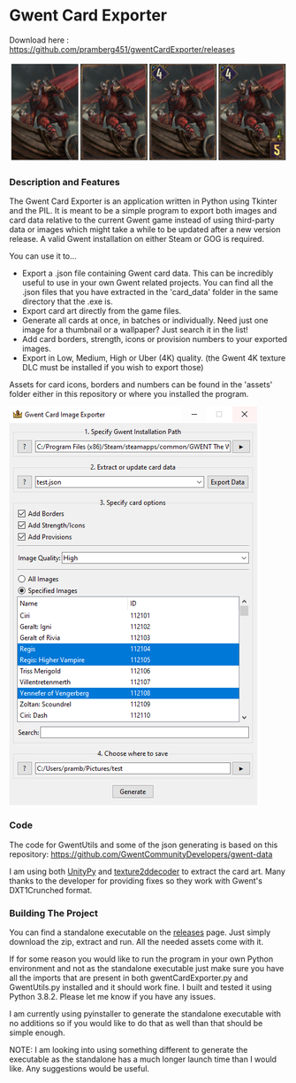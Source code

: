 # Gwent Card Exporter

Download here : https://github.com/pramberg451/gwentCardExporter/releases

![example-cards](https://github.com/pramberg451/gwentCardExporter/blob/main/radiers-collage.png)

### Description and Features ###
The Gwent Card Exporter is an application written in Python using Tkinter and the PIL. It is meant to be a simple program to export both images and card data relative to the current Gwent game instead of using third-party data or images which might take a while to be updated after a new version release. A valid Gwent installation on either Steam or GOG is required.

You can use it to...
 - Export a .json file containing Gwent card data. This can be incredibly useful to use in your own Gwent related projects. You can find all the .json files that you have extracted in the 'card_data' folder in the same directory that the .exe is.
 - Export card art directly from the game files.
 - Generate all cards at once, in batches or individually. Need just one image for a thumbnail or a wallpaper? Just search it in the list!
 - Add card borders, strength, icons or provision numbers to your exported images.
 - Export in Low, Medium, High or Uber (4K) quality. (the Gwent 4K texture DLC must be installed if you wish to export those)

Assets for card icons, borders and numbers can be found in the 'assets' folder either in this repository or where you installed the program.

![example-screenshot](https://github.com/pramberg451/gwentCardExporter/blob/main/exporter.png)

### Code ###
The code for GwentUtils and some of the json generating is based on this repository: https://github.com/GwentCommunityDevelopers/gwent-data

I am using both [UnityPy](https://pypi.org/project/UnityPy/) and [texture2ddecoder](https://pypi.org/project/texture2ddecoder/) to extract the card art. Many thanks to the developer for providing fixes so they work with Gwent's DXT1Crunched format.

### Building The Project ###
You can find a standalone executable on the [releases](https://github.com/pramberg451/gwentCardImageExporter/releases) page. Just simply download the zip, extract and run. All the needed assets come with it.

If for some reason you would like to run the program in your own Python environment and not as the standalone executable just make sure you have all the imports that are present in both gwentCardExporter.py and GwentUtils.py installed and it should work fine. I built and tested it using Python 3.8.2. Please let me know if you have any issues.

I am currently using pyinstaller to generate the standalone executable with no additions so if you would like to do that as well than that should be simple enough. 

NOTE: I am looking into using something different to generate the executable as the standalone has a much longer launch time than I would like. Any suggestions would be useful.
